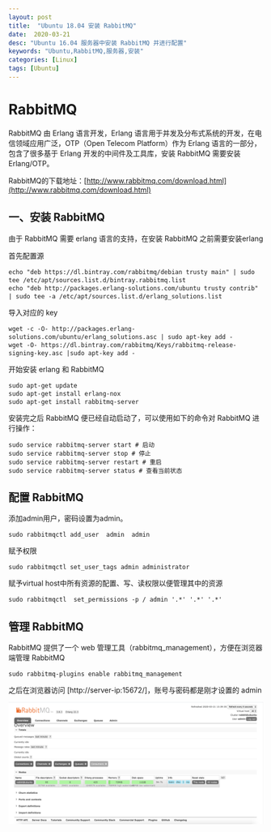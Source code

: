 ```yaml
---
layout: post
title:  "Ubuntu 18.04 安装 RabbitMQ"
date:  2020-03-21
desc: "Ubuntu 16.04 服务器中安装 RabbitMQ 并进行配置"
keywords: "Ubuntu,RabbitMQ,服务器,安装"
categories: [Linux]
tags: [Ubuntu]
---
```

# RabbitMQ

RabbitMQ 由 Erlang 语言开发，Erlang 语言用于并发及分布式系统的开发，在电信领域应用广泛，OTP（Open Telecom Platform）作为 Erlang 语言的一部分，包含了很多基于 Erlang 开发的中间件及工具库，安装 RabbitMQ 需要安装Erlang/OTP。

RabbitMQ的下载地址：[http://www.rabbitmq.com/download.html](http://www.rabbitmq.com/download.html)

## 一、安装 RabbitMQ

由于 RabbitMQ 需要 erlang 语言的支持，在安装 RabbitMQ 之前需要安装erlang

首先配置源

```shell
echo "deb https://dl.bintray.com/rabbitmq/debian trusty main" | sudo tee /etc/apt/sources.list.d/bintray.rabbitmq.list
echo "deb http://packages.erlang-solutions.com/ubuntu trusty contrib" | sudo tee -a /etc/apt/sources.list.d/erlang_solutions.list
```

导入对应的 key

```shell
wget -c -O- http://packages.erlang-solutions.com/ubuntu/erlang_solutions.asc | sudo apt-key add -
wget -O- https://dl.bintray.com/rabbitmq/Keys/rabbitmq-release-signing-key.asc |sudo apt-key add -
```

开始安装 erlang 和 RabbitMQ

```shell
sudo apt-get update
sudo apt-get install erlang-nox
sudo apt-get install rabbitmq-server
```

安装完之后 RabbitMQ 便已经自动启动了，可以使用如下的命令对 RabbitMQ 进行操作：

```shell
sudo service rabbitmq-server start # 启动
sudo service rabbitmq-server stop # 停止
sudo service rabbitmq-server restart # 重启
sudo service rabbitmq-server status # 查看当前状态
```

## 配置 RabbitMQ

添加admin用户，密码设置为admin。

```shell
sudo rabbitmqctl add_user  admin  admin  
```

赋予权限

```shell
sudo rabbitmqctl set_user_tags admin administrator 
```

赋予virtual host中所有资源的配置、写、读权限以便管理其中的资源

```shell
sudo rabbitmqctl  set_permissions -p / admin '.*' '.*' '.*'
```

## 管理 RabbitMQ

RabbitMQ 提供了一个 web 管理工具（rabbitmq_management），方便在浏览器端管理 RabbitMQ

```shell
sudo rabbitmq-plugins enable rabbitmq_management
```

之后在浏览器访问 [http://server-ip:15672/]，账号与密码都是刚才设置的 admin

![2](/assets/images/2020/2020-03/2.png)
